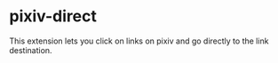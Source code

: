 # pixiv-direct
This extension lets you click on links on pixiv and go directly to the link destination.
